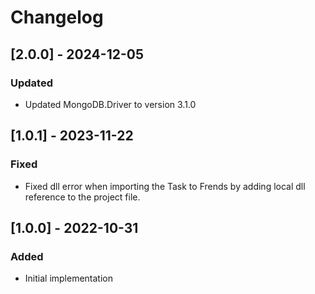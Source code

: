 # Changelog

## [2.0.0] - 2024-12-05
### Updated
- Updated MongoDB.Driver to version 3.1.0

## [1.0.1] - 2023-11-22
### Fixed
- Fixed dll error when importing the Task to Frends by adding local dll reference to the project file.

## [1.0.0] - 2022-10-31
### Added
- Initial implementation